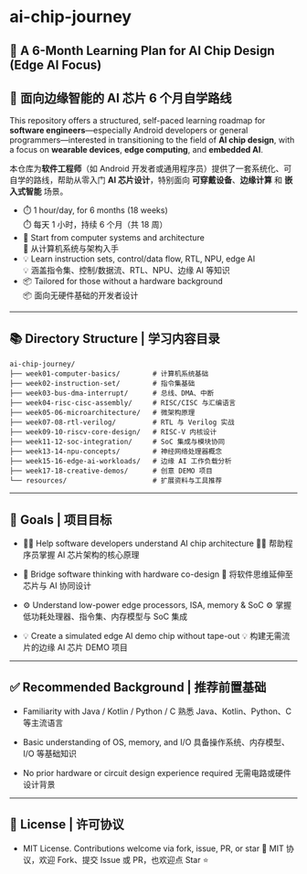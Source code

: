 # ai-chip-journey

## 🌟 A 6-Month Learning Plan for AI Chip Design (Edge AI Focus)  
## 🌟 面向边缘智能的 AI 芯片 6 个月自学路线

This repository offers a structured, self-paced learning roadmap for **software engineers**—especially Android developers or general programmers—interested in transitioning to the field of **AI chip design**, with a focus on **wearable devices**, **edge computing**, and **embedded AI**.

本仓库为**软件工程师**（如 Android 开发者或通用程序员）提供了一套系统化、可自学的路线，帮助从零入门 **AI 芯片设计**，特别面向 **可穿戴设备**、**边缘计算** 和 **嵌入式智能** 场景。

- ⏱️ 1 hour/day, for 6 months (18 weeks)  
  ⏱️ 每天 1 小时，持续 6 个月（共 18 周）
- 🧠 Start from computer systems and architecture  
  🧠 从计算机系统与架构入手
- 💡 Learn instruction sets, control/data flow, RTL, NPU, edge AI  
  💡 涵盖指令集、控制/数据流、RTL、NPU、边缘 AI 等知识
- 📦 Tailored for those without a hardware background  
  📦 面向无硬件基础的开发者设计

---

## 📚 Directory Structure | 学习内容目录

```text
ai-chip-journey/
├── week01-computer-basics/        # 计算机系统基础
├── week02-instruction-set/        # 指令集基础
├── week03-bus-dma-interrupt/      # 总线、DMA、中断
├── week04-risc-cisc-assembly/     # RISC/CISC 与汇编语言
├── week05-06-microarchitecture/   # 微架构原理
├── week07-08-rtl-verilog/         # RTL 与 Verilog 实战
├── week09-10-riscv-core-design/   # RISC-V 内核设计
├── week11-12-soc-integration/     # SoC 集成与模块协同
├── week13-14-npu-concepts/        # 神经网络处理器概念
├── week15-16-edge-ai-workloads/   # 边缘 AI 工作负载分析
├── week17-18-creative-demos/      # 创意 DEMO 项目
└── resources/                     # 扩展资料与工具推荐
```

---
## 🎯 Goals | 项目目标
- 👨‍💻 Help software developers understand AI chip architecture
  👨‍💻 帮助程序员掌握 AI 芯片架构的核心原理

- 🧠 Bridge software thinking with hardware co-design
  🧠 将软件思维延伸至芯片与 AI 协同设计

- ⚙️ Understand low-power edge processors, ISA, memory & SoC
  ⚙️ 掌握低功耗处理器、指令集、内存模型与 SoC 集成

- 💡 Create a simulated edge AI demo chip without tape-out
  💡 构建无需流片的边缘 AI 芯片 DEMO 项目

---
## ✅ Recommended Background | 推荐前置基础
- Familiarity with Java / Kotlin / Python / C
  熟悉 Java、Kotlin、Python、C 等主流语言

- Basic understanding of OS, memory, and I/O
  具备操作系统、内存模型、I/O 等基础知识

- No prior hardware or circuit design experience required
  无需电路或硬件设计背景

---
## 📄 License | 许可协议
- MIT License. Contributions welcome via fork, issue, PR, or star 🚀
  MIT 协议，欢迎 Fork、提交 Issue 或 PR，也欢迎点 Star ⭐️
